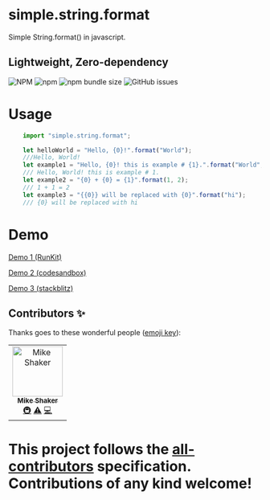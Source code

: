 # simple.string.format
Simple String.format() in javascript.

## Lightweight, Zero-dependency

![NPM](https://img.shields.io/npm/l/simple.string.format)
![npm](https://img.shields.io/npm/v/simple.string.format)
![npm bundle size](https://img.shields.io/bundlephobia/min/simple.string.format)
![GitHub issues](https://img.shields.io/github/issues-raw/mikeshaker/simple.string.format)
# Usage

```javascript
    import "simple.string.format";

    let helloWorld = "Hello, {0}!".format("World");
    ///Hello, World!
    let example1 = "Hello, {0}! this is example # {1}.".format("World", 1);
    /// Hello, World! this is example # 1.
    let example2 = "{0} + {0} = {1}".format(1, 2);
    /// 1 + 1 = 2
    let example3 = "{{0}} will be replaced with {0}".format("hi");
    /// {0} will be replaced with hi

```
# Demo
[Demo 1 (RunKit)](https://runkit.com/mikeshaker/simple-string-format)

[Demo 2 (codesandbox)](https://codesandbox.io/s/simplestringformat-yuc2x)

[Demo 3 (stackblitz)](https://stackblitz.com/edit/simple-string-format)


## Contributors ✨

Thanks goes to these wonderful people ([emoji key](https://allcontributors.org/docs/en/emoji-key)):

<!-- ALL-CONTRIBUTORS-LIST:START - Do not remove or modify this section -->
<!-- prettier-ignore -->
<table>
  <tr>
    <td align="center"><a href="http://www.mikeshaker.com/"><img src="https://avatars2.githubusercontent.com/u/5230588?v=4" width="100px;" alt="Mike Shaker"/><br /><sub><b>Mike Shaker</b></sub></a><br /><a href="#infra-mikeshaker" title="Infrastructure (Hosting, Build-Tools, etc)">🚇</a> <a href="https://github.com/mikeshaker/auctionMobileApp/commits?author=mikeshaker" title="Tests">⚠️</a> <a href="https://github.com/mikeshaker/auctionMobileApp/commits?author=mikeshaker" title="Code">💻</a></td>
  </tr>
</table>

<!-- ALL-CONTRIBUTORS-LIST:END -->

This project follows the [all-contributors](https://github.com/all-contributors/all-contributors) specification. Contributions of any kind welcome!
=======
